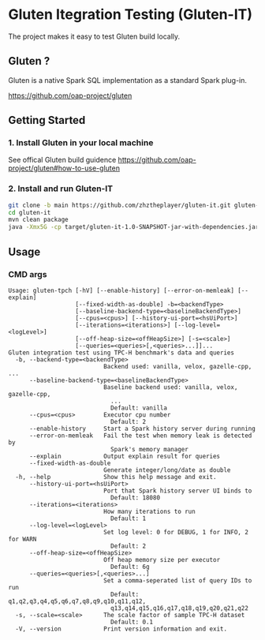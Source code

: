 # Gluten Itegration Testing (Gluten-IT)

The project makes it easy to test Gluten build locally.

## Gluten ?

Gluten is a native Spark SQL implementation as a standard Spark plug-in.

https://github.com/oap-project/gluten

## Getting Started

### 1. Install Gluten in your local machine

See offical Gluten build guidence https://github.com/oap-project/gluten#how-to-use-gluten

### 2. Install and run Gluten-IT

```sh
git clone -b main https://github.com/zhztheplayer/gluten-it.git gluten-it
cd gluten-it
mvn clean package
java -Xmx5G -cp target/gluten-it-1.0-SNAPSHOT-jar-with-dependencies.jar io.glutenproject.integration.tpc.Tpch
```

## Usage

### CMD args

```
Usage: gluten-tpch [-hV] [--enable-history] [--error-on-memleak] [--explain]
                   [--fixed-width-as-double] -b=<backendType>
                   [--baseline-backend-type=<baselineBackendType>]
                   [--cpus=<cpus>] [--history-ui-port=<hsUiPort>]
                   [--iterations=<iterations>] [--log-level=<logLevel>]
                   [--off-heap-size=<offHeapSize>] [-s=<scale>]
                   [--queries=<queries>[,<queries>...]]...
Gluten integration test using TPC-H benchmark's data and queries
  -b, --backend-type=<backendType>
                           Backend used: vanilla, velox, gazelle-cpp, ...
      --baseline-backend-type=<baselineBackendType>
                           Baseline backend used: vanilla, velox, gazelle-cpp,
                             ...
                             Default: vanilla
      --cpus=<cpus>        Executor cpu number
                             Default: 2
      --enable-history     Start a Spark history server during running
      --error-on-memleak   Fail the test when memory leak is detected by
                             Spark's memory manager
      --explain            Output explain result for queries
      --fixed-width-as-double
                           Generate integer/long/date as double
  -h, --help               Show this help message and exit.
      --history-ui-port=<hsUiPort>
                           Port that Spark history server UI binds to
                             Default: 18080
      --iterations=<iterations>
                           How many iterations to run
                             Default: 1
      --log-level=<logLevel>
                           Set log level: 0 for DEBUG, 1 for INFO, 2 for WARN
                             Default: 2
      --off-heap-size=<offHeapSize>
                           Off heap memory size per executor
                             Default: 6g
      --queries=<queries>[,<queries>...]
                           Set a comma-seperated list of query IDs to run
                             Default: q1,q2,q3,q4,q5,q6,q7,q8,q9,q10,q11,q12,
                             q13,q14,q15,q16,q17,q18,q19,q20,q21,q22
  -s, --scale=<scale>      The scale factor of sample TPC-H dataset
                             Default: 0.1
  -V, --version            Print version information and exit.
```
